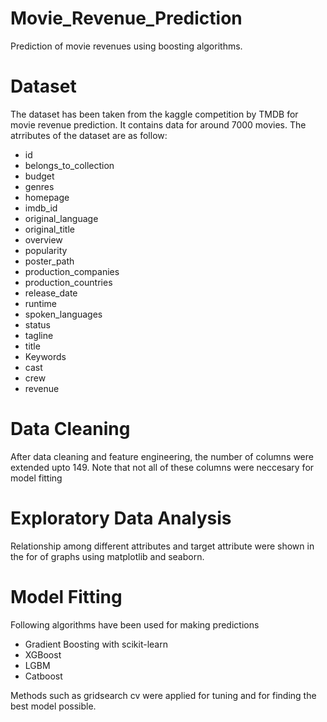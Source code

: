 # Movie_Revenue_Prediction
Prediction of movie revenues using boosting algorithms.
# Dataset
 The dataset has been taken from the kaggle competition by TMDB for movie revenue prediction. It contains data for around 7000 movies. The atrributes of the dataset are as follow:
* id
* belongs_to_collection
* budget
* genres
* homepage
* imdb_id
* original_language
* original_title
* overview
* popularity
* poster_path
* production_companies
* production_countries
* release_date
* runtime
* spoken_languages
* status
* tagline
* title
* Keywords
* cast
* crew
* revenue

# Data Cleaning
 After data cleaning and feature engineering, the number of columns were extended upto 149. Note that not all of these columns were neccesary for model fitting

# Exploratory Data Analysis
 Relationship among different attributes and target attribute were shown in the for of graphs using matplotlib and seaborn.

# Model Fitting
Following algorithms have been used for making predictions
* Gradient Boosting with scikit-learn
* XGBoost
* LGBM
* Catboost

Methods such as gridsearch cv were applied for tuning and for finding the best model possible.
